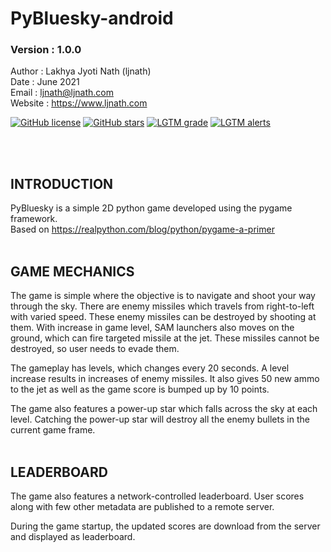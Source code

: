 # PyBluesky-android
### Version : 1.0.0


Author : Lakhya Jyoti Nath (ljnath)<br>
Date : June 2021<br>
Email : ljnath@ljnath.com<br>
Website : https://www.ljnath.com


[![GitHub license](https://img.shields.io/github/license/ljnath/PyBluesky-android)](https://github.com/ljnath/PyBluesky-android/blob/master/LICENSE)
[![GitHub stars](https://img.shields.io/github/stars/ljnath/PyBluesky-android)](https://github.com/ljnath/PyBluesky-android/stargazers)
[![LGTM grade](https://img.shields.io/lgtm/grade/python/github/ljnath/PyBluesky-android)](https://lgtm.com/projects/g/ljnath/PyBluesky-android/)
[![LGTM alerts](https://img.shields.io/lgtm/alerts/github/ljnath/PyBluesky-android)](https://lgtm.com/projects/g/ljnath/PyBluesky-android/)



</br>
</br>

## INTRODUCTION
PyBluesky is a simple 2D python game developed using the pygame framework.</br>
Based on https://realpython.com/blog/python/pygame-a-primer
</br></br>

## GAME MECHANICS
The game is simple where the objective is to navigate and shoot your way through the sky.
There are enemy missiles which travels from right-to-left with varied speed. These enemy missiles can be destroyed by shooting at them. With increase in game level, SAM launchers also moves on the ground, which can fire targeted missile at the jet. These missiles cannot be destroyed, so user needs to evade them.

The gameplay has levels, which changes every 20 seconds. A level increase results in increases of enemy missiles.
It also gives 50 new ammo to the jet as well as the game score is bumped up by 10 points.

The game also features a power-up star which falls across the sky at each level.
Catching the power-up star will destroy all the enemy bullets in the current game frame.
</br></br>

## LEADERBOARD
The game also features a network-controlled leaderboard. User scores along with few other metadata are published to a remote server.

During the game startup, the updated scores are download from the server and displayed as leaderboard.
</br></br>

